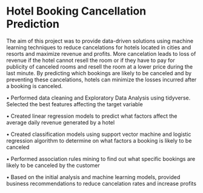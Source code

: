 # Hotel Booking Cancellation Prediction

The aim of this project was to provide data-driven solutions using machine learning techniques to reduce cancelations for hotels located in cities and resorts and maximize revenue and profits. More cancelation leads to loss of revenue if the hotel cannot resell the room or if they have to pay for publicity of canceled rooms and resell the room at a lower price during the last minute. By predicting which bookings are likely to be canceled and by preventing these cancelations, hotels can minimize the losses incurred after a booking is canceled.

• Performed data cleaning and Exploratory Data Analysis using tidyverse. Selected the best features affecting the target variable

• Created linear regression models to predict what factors affect the average daily revenue generated by a hotel

• Created classification models using support vector machine and logistic regression algorithm to determine on what factors a booking is likely to be canceled

• Performed association rules mining to find out what specific bookings are likely to be canceled by the customer

• Based on the initial analysis and machine learning models, provided business recommendations to reduce cancelation rates and increase profits
